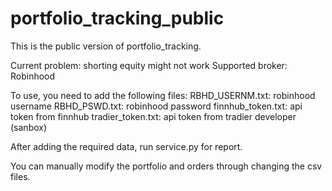 # portfolio_tracking_public

This is the public version of portfolio_tracking.

Current problem: shorting equity might not work 
Supported broker: Robinhood

To use, you need to add the following files:
  RBHD_USERNM.txt: robinhood username
  RBHD_PSWD.txt: robinhood password
  finnhub_token.txt: api token from finnhub
  tradier_token.txt: api token from tradier developer (sanbox)
  
After adding the required data, run service.py for report.

You can manually modify the portfolio and orders through changing the csv files.
